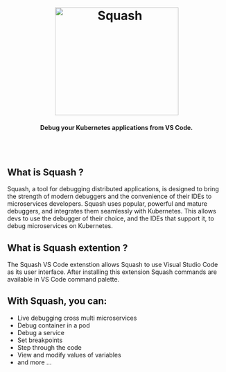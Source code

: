 <h1 align="center">
    <img src="https://s3.amazonaws.com/artifacts.solo.io/squash.png" alt="Squash" width="285" height="248">
 </h1>

<h4 align="center">Debug your Kubernetes applications from VS Code.</h4>
<BR><BR>

## What is Squash ?
Squash, a tool for debugging distributed applications, is designed to bring the strength of modern debuggers and the convenience of their IDEs to microservices developers. Squash uses popular, powerful and mature debuggers, and integrates them seamlessly with Kubernetes. This allows devs to use the debugger of their choice, and the IDEs that support it, to debug microservices on Kubernetes.

## What is Squash extention ?
The Squash VS Code extenstion allows Squash to use Visual Studio Code as its user interface. 
After installing this extension Squash commands are available in VS Code command palette. 

## With Squash, you can:
* Live debugging cross multi microservices
* Debug container in a pod
* Debug a service
* Set breakpoints
* Step through the code
* View and modify values of variables
* and more ...

